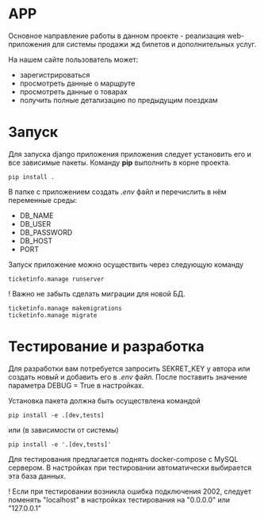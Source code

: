 # APP
Основное направление работы в данном проекте - реализация web-приложения 
для системы продажи жд билетов и дополнительных услуг.

На нашем сайте пользователь может:
* зарегистрироваться
* просмотреть данные о марщруте
* просмотреть данные о товарах
* получить полные детализацию по предыдущим поездкам

# Запуск

Для запуска django приложения приложения следует установить его и все зависимые пакеты. 
Команду **pip** выполнить в корне проекта.

```
pip install .
```

В папке с приложением создать *.env* файл и перечислить в нём переменные среды:

- DB_NAME
- DB_USER
- DB_PASSWORD
- DB_HOST
- PORT

Запуск приложение можно осуществить через следующую команду

```
ticketinfo.manage runserver
```

! Важно не забыть сделать миграции для новой БД.

```
ticketinfo.manage makemigrations
ticketinfo.manage migrate
```

# Тестирование и разработка

Для разработки вам потребуется запросить SEKRET_KEY у автора или создать новый и добавить его в *.env* файл. После поставить значение параметра DEBUG = True в настройках.

Установка пакета должна быть осуществлена командой 

```
pip install -e .[dev,tests]
```

или (в зависимости от системы)

```
pip install -e '.[dev,tests]'
```

Для тестирования предлагается поднять docker-compose с MySQL сервером. В настройках при тестировании автоматически выбирается эта база данных.

! Если при тестировании возникла ошибка подключения 2002, следует поменять "localhost" в настройках тестирования на "0.0.0.0" или "127.0.0.1"